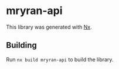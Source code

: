 # mryran-api

This library was generated with [Nx](https://nx.dev).

## Building

Run `nx build mryran-api` to build the library.
